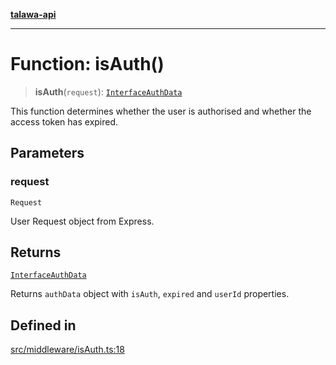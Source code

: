 [**talawa-api**](../../../README.md)

***

# Function: isAuth()

> **isAuth**(`request`): [`InterfaceAuthData`](../interfaces/InterfaceAuthData.md)

This function determines whether the user is authorised and whether the access token has expired.

## Parameters

### request

`Request`

User Request object from Express.

## Returns

[`InterfaceAuthData`](../interfaces/InterfaceAuthData.md)

Returns `authData` object with `isAuth`, `expired` and `userId` properties.

## Defined in

[src/middleware/isAuth.ts:18](https://github.com/Suyash878/talawa-api/blob/e4413cec641a837926071678fed3c7f67234e31e/src/middleware/isAuth.ts#L18)
